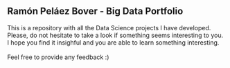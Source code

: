 <a id='0'></a>
## Ramón Peláez Bover - Big Data Portfolio
<p>
<div>This is a repository with all the Data Science projects I have developed. Please, do not hesitate to take a look if something seems interesting to you. I hope you find it insighful and you are able to learn something interesting.</div>
</br>
Feel free to provide any feedback :)
</div>
</p>
